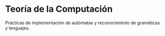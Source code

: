 # Teoría de la Computación

Prácticas de implementación de autómatas y reconocimiento de gramáticas y lenguajes.
